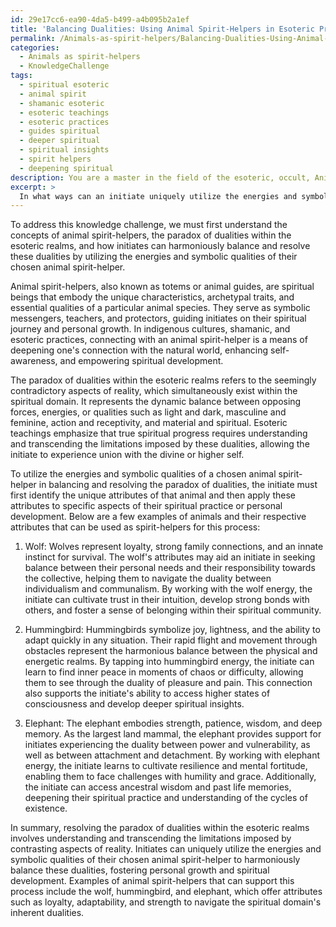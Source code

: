 ```yaml
---
id: 29e17cc6-ea90-4da5-b499-a4b095b2a1ef
title: 'Balancing Dualities: Using Animal Spirit-Helpers in Esoteric Practice'
permalink: /Animals-as-spirit-helpers/Balancing-Dualities-Using-Animal-Spirit-Helpers-in-Esoteric-Practice/
categories:
  - Animals as spirit-helpers
  - KnowledgeChallenge
tags:
  - spiritual esoteric
  - animal spirit
  - shamanic esoteric
  - esoteric teachings
  - esoteric practices
  - guides spiritual
  - deeper spiritual
  - spiritual insights
  - spirit helpers
  - deepening spiritual
description: You are a master in the field of the esoteric, occult, Animals as spirit-helpers and Education. You are a writer of tests, challenges, books and deep knowledge on Animals as spirit-helpers for initiates and students to gain deep insights and understanding from. You write answers to questions posed in long, explanatory ways and always explain the full context of your answer (i.e., related concepts, formulas, examples, or history), as well as the step-by-step thinking process you take to answer the challenges. Be rigorous and thorough, and summarize the key themes, ideas, and conclusions at the end.
excerpt: > 
  In what ways can an initiate uniquely utilize the energies and symbolic qualities of their chosen animal spirit-helper to harmoniously balance and resolve the paradox of dualities within the esoteric realms, providing specific examples of animals and their respective attributes that illustrate this process?
---
```

To address this knowledge challenge, we must first understand the concepts of animal spirit-helpers, the paradox of dualities within the esoteric realms, and how initiates can harmoniously balance and resolve these dualities by utilizing the energies and symbolic qualities of their chosen animal spirit-helper.

Animal spirit-helpers, also known as totems or animal guides, are spiritual beings that embody the unique characteristics, archetypal traits, and essential qualities of a particular animal species. They serve as symbolic messengers, teachers, and protectors, guiding initiates on their spiritual journey and personal growth. In indigenous cultures, shamanic, and esoteric practices, connecting with an animal spirit-helper is a means of deepening one's connection with the natural world, enhancing self-awareness, and empowering spiritual development.

The paradox of dualities within the esoteric realms refers to the seemingly contradictory aspects of reality, which simultaneously exist within the spiritual domain. It represents the dynamic balance between opposing forces, energies, or qualities such as light and dark, masculine and feminine, action and receptivity, and material and spiritual. Esoteric teachings emphasize that true spiritual progress requires understanding and transcending the limitations imposed by these dualities, allowing the initiate to experience union with the divine or higher self.

To utilize the energies and symbolic qualities of a chosen animal spirit-helper in balancing and resolving the paradox of dualities, the initiate must first identify the unique attributes of that animal and then apply these attributes to specific aspects of their spiritual practice or personal development. Below are a few examples of animals and their respective attributes that can be used as spirit-helpers for this process:

1. Wolf: Wolves represent loyalty, strong family connections, and an innate instinct for survival. The wolf's attributes may aid an initiate in seeking balance between their personal needs and their responsibility towards the collective, helping them to navigate the duality between individualism and communalism. By working with the wolf energy, the initiate can cultivate trust in their intuition, develop strong bonds with others, and foster a sense of belonging within their spiritual community.

2. Hummingbird: Hummingbirds symbolize joy, lightness, and the ability to adapt quickly in any situation. Their rapid flight and movement through obstacles represent the harmonious balance between the physical and energetic realms. By tapping into hummingbird energy, the initiate can learn to find inner peace in moments of chaos or difficulty, allowing them to see through the duality of pleasure and pain. This connection also supports the initiate's ability to access higher states of consciousness and develop deeper spiritual insights.

3. Elephant: The elephant embodies strength, patience, wisdom, and deep memory. As the largest land mammal, the elephant provides support for initiates experiencing the duality between power and vulnerability, as well as between attachment and detachment. By working with elephant energy, the initiate learns to cultivate resilience and mental fortitude, enabling them to face challenges with humility and grace. Additionally, the initiate can access ancestral wisdom and past life memories, deepening their spiritual practice and understanding of the cycles of existence.

In summary, resolving the paradox of dualities within the esoteric realms involves understanding and transcending the limitations imposed by contrasting aspects of reality. Initiates can uniquely utilize the energies and symbolic qualities of their chosen animal spirit-helper to harmoniously balance these dualities, fostering personal growth and spiritual development. Examples of animal spirit-helpers that can support this process include the wolf, hummingbird, and elephant, which offer attributes such as loyalty, adaptability, and strength to navigate the spiritual domain's inherent dualities.
